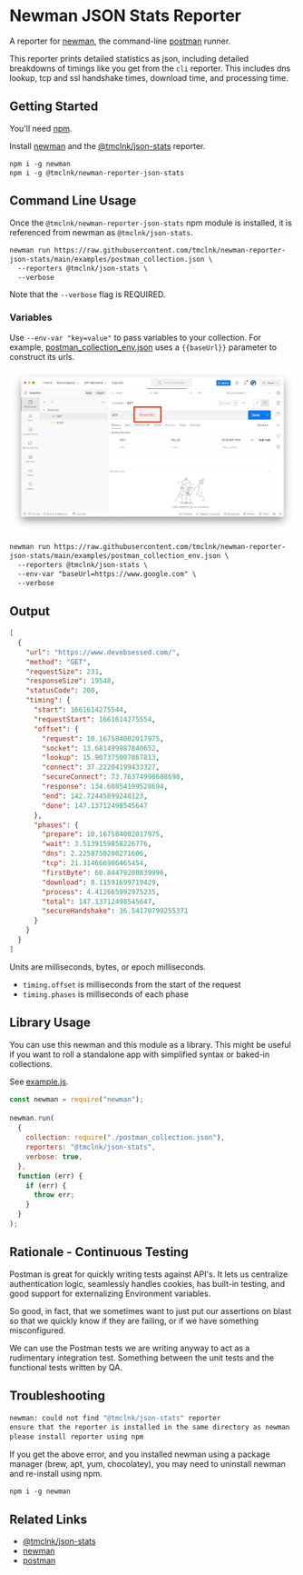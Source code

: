 # Newman JSON Stats Reporter

A reporter for [newman], the command-line [postman] runner.

This reporter prints detailed statistics as json, 
including detailed breakdowns of timings 
like you get from the `cli` reporter. This includes dns lookup,
tcp and ssl handshake times, download time, and processing time.

## Getting Started 

You'll need [npm](https://docs.npmjs.com/cli/v8/configuring-npm/install).

Install [newman] and the [@tmclnk/json-stats] reporter.

```shell
npm i -g newman
npm i -g @tmclnk/newman-reporter-json-stats
```

## Command Line Usage

Once the `@tmclnk/newman-reporter-json-stats` npm module is installed, it is referenced from newman
as `@tmclnk/json-stats`.

```shell
newman run https://raw.githubusercontent.com/tmclnk/newman-reporter-json-stats/main/examples/postman_collection.json \
  --reporters @tmclnk/json-stats \
  --verbose
```

Note that the `--verbose` flag is REQUIRED.

### Variables

Use `--env-var "key=value"` to pass variables to your collection. For example, [postman_collection_env.json] uses
a `{{baseUrl}}` parameter to construct its urls.

![env-screenshot](./docs/env_screenshot.png)

```shell
newman run https://raw.githubusercontent.com/tmclnk/newman-reporter-json-stats/main/examples/postman_collection_env.json \
  --reporters @tmclnk/json-stats \
  --env-var "baseUrl=https://www.google.com" \
  --verbose
```

## Output

```json
[
  {
    "url": "https://www.devobsessed.com/",
    "method": "GET",
    "requestSize": 231,
    "responseSize": 19548,
    "statusCode": 200,
    "timing": {
      "start": 1661614275544,
      "requestStart": 1661614275554,
      "offset": {
        "request": 10.167584002017975,
        "socket": 13.681499987840652,
        "lookup": 15.907375007867813,
        "connect": 37.22204199433327,
        "secureConnect": 73.76374998688698,
        "response": 134.60854199528694,
        "end": 142.72445899248123,
        "done": 147.13712498545647
      },
      "phases": {
        "prepare": 10.167584002017975,
        "wait": 3.5139159858226776,
        "dns": 2.2258750200271606,
        "tcp": 21.314666986465454,
        "firstByte": 60.84479200839996,
        "download": 8.11591699719429,
        "process": 4.412665992975235,
        "total": 147.13712498545647,
        "secureHandshake": 36.54170799255371
      }
    }
  }
]
```

Units are milliseconds, bytes, or epoch milliseconds.

- `timing.offset` is milliseconds from the start of the request
- `timing.phases` is milliseconds of each phase

## Library Usage

You can use this newman and this module as a library. 
This might be useful if you want to roll a standalone app with simplified syntax
or baked-in collections.

See [example.js].

```javascript
const newman = require("newman");

newman.run(
  {
    collection: require("./postman_collection.json"),
    reporters: "@tmclnk/json-stats",
    verbose: true,
  },
  function (err) {
    if (err) {
      throw err;
    }
  }
);
```

## Rationale - Continuous Testing

Postman is great for quickly writing tests against API's. It lets us centralize
authentication logic, seamlessly handles cookies, has built-in testing, and
good support for externalizing Environment variables.

So good, in fact, that we sometimes want to just put our assertions on blast so that
we quickly know if they are failing, or if we have something misconfigured.

We can use the Postman tests we are writing anyway to act as a rudimentary integration
test. Something between the unit tests and the functional tests written by QA.

## Troubleshooting

```sh
newman: could not find "@tmclnk/json-stats" reporter
ensure that the reporter is installed in the same directory as newman
please install reporter using npm
```

If you get the above error, and you installed newman using a package
manager (brew, apt, yum, chocolatey), you may need to uninstall newman and re-install
using npm.

```shell
npm i -g newman
```

## Related Links

* [@tmclnk/json-stats]
* [newman]
* [postman]

[@tmclnk/json-stats]: https://www.npmjs.com/package/@tmclnk/newman-reporter-json-stats
[postman]: https://www.postman.com/
[newman]: https://github.com/postmanlabs/newman
[postman_collection_env.json]: ./examples/postman_collection_env.json
[example.js]: ./examples/example.js
